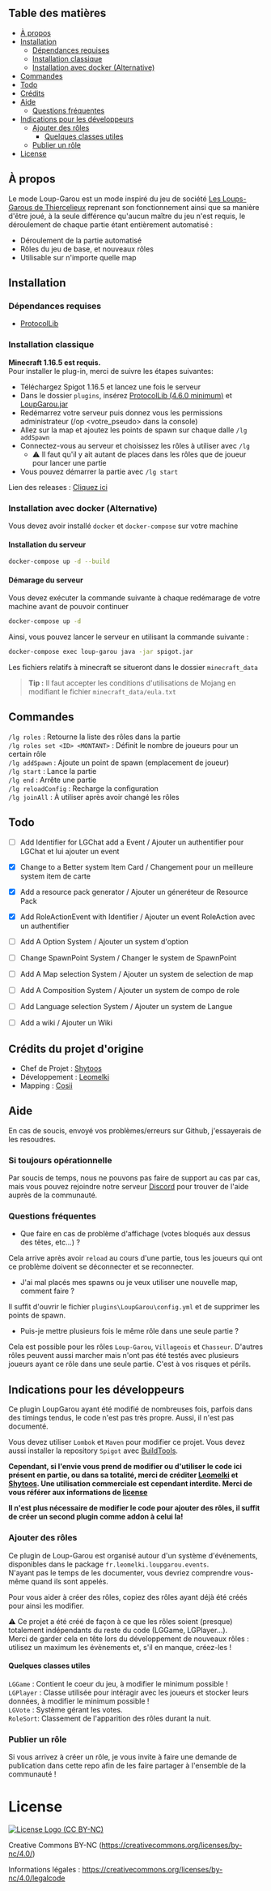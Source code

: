 


## Table des matières

- [À propos](#à-propos)
- [Installation](#installation)
  - [Dépendances requises](#dépendances-requises)
  - [Installation classique](#installation-classique)
  - [Installation avec docker (Alternative)](#installation-avec-docker-alternative)
- [Commandes](#commandes)
- [Todo](#todo)
- [Crédits](#crédits-du-projet-dorigine)
- [Aide](#aide)
  - [Questions fréquentes](#questions-fréquentes)
- [Indications pour les développeurs](#indications-pour-les-développeurs)
  - [Ajouter des rôles](#ajouter-des-rôles)
 	 - [Quelques classes utiles](#quelques-classes-utiles)
  - [Publier un rôle](#publier-un-rôle)
- [License](#license)

## À propos

Le mode Loup-Garou est un mode inspiré du jeu de société [Les Loups-Garous de Thiercelieux](https://fr.wikipedia.org/wiki/Les_Loups-garous_de_Thiercelieux) reprenant son fonctionnement ainsi que sa manière d'être joué, à la seule différence qu'aucun maître du jeu n'est requis, le déroulement de chaque partie étant entièrement automatisé :

- Déroulement de la partie automatisé
- Rôles du jeu de base, et nouveaux rôles
- Utilisable sur n'importe quelle map


## Installation

### Dépendances requises
- [ProtocolLib](https://www.spigotmc.org/resources/protocollib.1997/)

### Installation classique
**Minecraft 1.16.5 est requis.**  
Pour installer le plug-in, merci de suivre les étapes suivantes:
  - Téléchargez Spigot 1.16.5 et lancez une fois le serveur
  - Dans le dossier `plugins`, insérez [ProtocolLib (4.6.0 minimum)](https://www.spigotmc.org/resources/protocollib.1997/) et [LoupGarou.jar](https://github.com/Valgrifer/LoupGarou/releases)
  - Redémarrez votre serveur puis donnez vous les permissions administrateur (/op <votre_pseudo> dans la console)
  - Allez sur la map et ajoutez les points de spawn sur chaque dalle `/lg addSpawn`
  - Connectez-vous au serveur et choisissez les rôles à utiliser avec `/lg`
	  - ⚠️ Il faut qu'il y ait autant de places dans les rôles que de joueur pour lancer une partie
  - Vous pouvez démarrer la partie avec `/lg start` 

Lien des releases : [Cliquez ici](https://github.com/Valgrifer/LoupGarou/releases)


### Installation avec docker (Alternative)

Vous devez avoir installé `docker` et `docker-compose` sur votre machine

#### Installation du serveur
```sh
docker-compose up -d --build
```

#### Démarage du serveur

Vous devez exécuter la commande suivante à chaque redémarage de votre machine avant de pouvoir continuer

```sh
docker-compose up -d
```

Ainsi, vous pouvez lancer le serveur en utilisant la commande suivante :

```sh
docker-compose exec loup-garou java -jar spigot.jar
```

Les fichiers relatifs à minecraft se situeront dans le dossier `minecraft_data` 
> **Tip :** Il faut accepter les conditions d'utilisations de Mojang en modifiant le fichier `minecraft_data/eula.txt`

## Commandes

`/lg roles` : Retourne la liste des rôles dans la partie  
`/lg roles set <ID> <MONTANT>` : Définit le nombre de joueurs pour un certain rôle  
`/lg addSpawn` : Ajoute un point de spawn (emplacement de joueur)  
`/lg start` : Lance la partie  
`/lg end` : Arrête une partie  
`/lg reloadConfig` : Recharge la configuration  
`/lg joinAll` : À utiliser après avoir changé les rôles  

## Todo

- [ ] Add Identifier for LGChat add a Event / Ajouter un authentifier pour LGChat et lui ajouter un event
- [x] Change to a Better system Item Card / Changement pour un meilleure system item de carte
- [x] Add a resource pack generator / Ajouter un géneréteur de Resource Pack
- [x] Add RoleActionEvent with Identifier / Ajouter un event RoleAction avec un authentifier
- [ ] Add A Option System / Ajouter un system d'option
- [ ] Change SpawnPoint System / Changer le system de SpawnPoint
- [ ] Add A Map selection System / Ajouter un system de selection de map
- [ ] Add A Composition System / Ajouter un system de compo de role
- [ ] Add Language selection System / Ajouter un system de Langue
- [ ] Add a wiki / Ajouter un Wiki


## Crédits du projet d'origine

- Chef de Projet : [Shytoos](https://twitter.com/Shytoos)
- Développement : [Leomelki](https://twitter.com/leomelki)
- Mapping : [Cosii](https://www.youtube.com/channel/UCwyOcA41QSk590fl9L0ys8A)

## Aide

En cas de soucis, envoyé vos problèmes/erreurs sur Github, j'essayerais de les resoudres.

### Si toujours opérationnelle

Par soucis de temps, nous ne pouvons pas faire de support au cas par cas, mais vous pouvez rejoindre notre serveur [Discord](https://discord.gg/Squeezie) pour trouver de l'aide auprès de la communauté.

### Questions fréquentes

- Que faire en cas de problème d'affichage (votes bloqués aux dessus des têtes, etc...) ?  

Cela arrive après avoir `reload` au cours d'une partie, tous les joueurs qui ont ce problème doivent se déconnecter et se reconnecter.

- J'ai mal placés mes spawns ou je veux utiliser une nouvelle map, comment faire ?  

Il suffit d'ouvrir le fichier `plugins\LoupGarou\config.yml` et de supprimer les points de spawn.

- Puis-je mettre plusieurs fois le même rôle dans une seule partie ?

Cela est possible pour les rôles `Loup-Garou`, `Villageois` et `Chasseur`.
D'autres rôles peuvent aussi marcher mais n'ont pas été testés avec plusieurs joueurs ayant ce rôle dans une seule partie. C'est à vos risques et périls.


## Indications pour les développeurs

Ce plugin LoupGarou ayant été modifié de nombreuses fois, parfois dans des timings tendus, le code n'est pas très propre. Aussi, il n'est pas documenté.  

Vous devez utiliser `Lombok` et `Maven` pour modifier ce projet. 
Vous devez aussi installer la repository `Spigot` avec [BuildTools](https://www.spigotmc.org/wiki/buildtools/).

**Cependant, si l'envie vous prend de modifier ou d'utiliser le code ici présent en partie, ou dans sa totalité, merci de créditer [Leomelki](https://twitter.com/leomelki) et [Shytoos](https://twitter.com/shytoos_).
Une utilisation commerciale est cependant interdite. Merci de vous référer aux informations de [license](#license)**

**Il n'est plus nécessaire de modifier le code pour ajouter des rôles, il suffit de créer un second plugin comme addon à celui la!**

### Ajouter des rôles

Ce plugin de Loup-Garou est organisé autour d'un système d'événements, disponibles dans le package `fr.leomelki.loupgarou.events`.  
N'ayant pas le temps de les documenter, vous devriez comprendre vous-même quand ils sont appelés.

Pour vous aider à créer des rôles, copiez des rôles ayant déjà été créés pour ainsi les modifier.

⚠️ Ce projet a été créé de façon à ce que les rôles soient (presque) totalement indépendants du reste du code (LGGame, LGPlayer...).  
Merci de garder cela en tête lors du développement de nouveaux rôles : utilisez un maximum les évènements et, s'il en manque, créez-les !

#### Quelques classes utiles
`LGGame` : Contient le coeur du jeu, à modifier le minimum possible !  
`LGPlayer` : Classe utilisée pour intéragir avec les joueurs et stocker leurs données, à modifier le minimum possible !  
`LGVote` : Système gérant les votes.  
`RoleSort`: Classement de l'apparition des rôles durant la nuit. 

### Publier un rôle

Si vous arrivez à créer un rôle, je vous invite à faire une demande de publication dans cette repo afin de les faire partager à l'ensemble de la communauté !

# License
[![License Logo (CC BY-NC)](https://licensebuttons.net/l/by-nc/3.0/88x31.png)](https://creativecommons.org/licenses/by-nc/4.0/legalcode.fr)

Creative Commons BY-NC (https://creativecommons.org/licenses/by-nc/4.0/)

Informations légales : https://creativecommons.org/licenses/by-nc/4.0/legalcode
